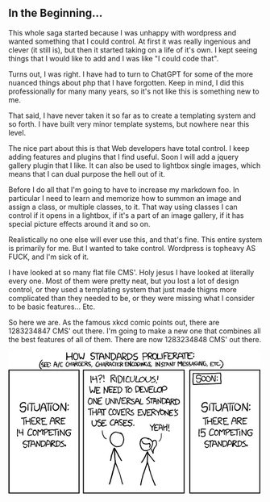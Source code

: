 <!-- pagetitle:You can make posts now! -->
<!-- pagelayout:page.php -->
<!-- pagedate:03/19/2024 -->
<!-- pageimage:pages/posts/images/xkcdstandards.webp -->
<!-- pageexcerpt:Finally, I got the posts page working. I'm trying to be really careful to make the code easy to work with, but sometimes that's really hard. That said, if it's worth doing, it's worth doing it right, the FIRST time. -->
<!-- pagekeywords:wordpress, control, coding, php, template, system, features, plugins, jquery, gallery, markdown, flat file CMS, design, topheavy, image, lightbox -->
<!-- pageauthor:Scary le Poo -->
<!-- pagetype:article -->

## In the Beginning...

This whole saga started because I was unhappy with wordpress and wanted something that I could control. At first it was really ingenious and clever (it still is), but then it started taking on a life of it's own. I kept seeing things that I would like to add and I was like "I could code that".

Turns out, I was right. I have had to turn to ChatGPT for some of the more nuanced things about php that I have forgotten. Keep in mind, I did this professionally for many many years, so it's not like this is something new to me.

That said, I have never taken it so far as to create a templating system and so forth. I have built very minor template systems, but nowhere near this level.

The nice part about this is that Web developers have total control. I keep adding features and plugins that I find useful. Soon I will add a jquery gallery plugin that I like. It can also be used to lightbox single images, which means that I can dual purpose the hell out of it.

Before I do all that I'm going to have to increase my markdown foo. In particular I need to learn and memorize how to summon an image and assign a class, or multiple classes, to it. That way using classes I can control if it opens in a lightbox, if it's a part of an image gallery, if it has special picture effects around it and so on.

Realistically no one else will ever use this, and that's fine. This entire system is primarily for me. But I wanted to take control. Wordpress is topheavy AS FUCK, and I'm sick of it.

I have looked at so many flat file CMS'. Holy jesus I have looked at literally every one. Most of them were pretty neat, but you lost a lot of design control, or they used a templating system that just made thigns more complicated than they needed to be, or they were missing what I consider to be basic features... Etc.

So here we are. As the famous xkcd comic points out, there are 1283234847 CMS' out there. I'm going to make a new one that combines all the best features of all of them. There are now 1283234848 CMS' out there.

[![XKCD: Standards](pages/posts/images/xkcdstandards.webp)](https://xkcd.com/927/)